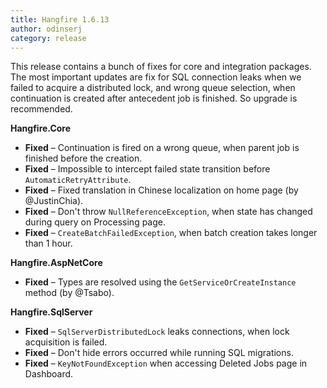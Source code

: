 ```yaml
---
title: Hangfire 1.6.13
author: odinserj
category: release
---
```


This release contains a bunch of fixes for core and integration packages. The most important updates are fix for SQL connection leaks when we failed to acquire a distributed lock, and wrong queue selection, when continuation is created after antecedent job is finished. So upgrade is recommended.

**Hangfire.Core**

* **Fixed** – Continuation is fired on a wrong queue, when parent job is finished before the creation.
* **Fixed** – Impossible to intercept failed state transition before `AutomaticRetryAttribute`.
* **Fixed** – Fixed translation in Chinese localization on home page (by @JustinChia).
* **Fixed** – Don't throw `NullReferenceException`, when state has changed during query on Processing page.
* **Fixed** – `CreateBatchFailedException`, when batch creation takes longer than 1 hour.

**Hangfire.AspNetCore**

* **Fixed** – Types are resolved using the `GetServiceOrCreateInstance` method (by @Tsabo).

**Hangfire.SqlServer**

* **Fixed** – `SqlServerDistributedLock` leaks connections, when lock acquisition is failed.
* **Fixed** – Don't hide errors occurred while running SQL migrations.
* **Fixed** – `KeyNotFoundException` when accessing Deleted Jobs page in Dashboard.
